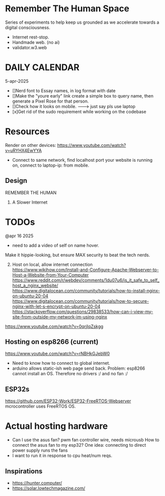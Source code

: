# Remember The Human Space
Series of experiments to help keep us grounded as we accelerate towards a digital consciousness. 
- Internet rest-stop. 
- Handmade web. (no ai)
- validator.w3.web

# DAILY CALENDAR
5-apr-2025
- []Nerd font to Essay names, in log format with date
- []Make the "youre early" link create a simple box to query name, then generate a Pixel Rose for that person.
- []Check how it looks on mobile. ---> just say pls use laptop
- [x]Get rid of the sudo requirement while working on the codebase

# Resources
Render on other devices: https://www.youtube.com/watch?v=uRYHX4EwYYA 
- Connect to same network, find localhost port your website is running on,
connect to laptop-ip:<port> from mobile.


## Design
REMEMBER THE HUMAN
1. A Slower Internet



# TODOs
@apr 16 2025
- need to add a video of self on name hover.


Make it hippie-looking, but ensure MAX security to beat the tech nerds.

2. Host on local, allow internet connection
https://www.wikihow.com/Install-and-Configure-Apache-Webserver-to-Host-a-Website-from-Your-Computer
https://www.reddit.com/r/webdev/comments/1du07u6/is_it_safe_to_self_host_a_nginx_website/
https://www.digitalocean.com/community/tutorials/how-to-install-nginx-on-ubuntu-20-04
https://www.digitalocean.com/community/tutorials/how-to-secure-nginx-with-let-s-encrypt-on-ubuntu-20-04
https://stackoverflow.com/questions/29838533/how-can-i-view-my-site-from-outside-my-network-im-using-nginx

https://www.youtube.com/watch?v=0qrjIqZskgg


## Hosting on esp8266 (current)
https://www.youtube.com/watch?v=rNBHkGJebW0
- Need to know how to connect to global internet.
- arduino allows static-ish web page send back.
Problem: esp8266 cannot install an OS. Therefore no drivers
:/ and no fan :/

## ESP32s
https://github.com/ESP32-Work/ESP32-FreeRTOS-Webserver
mcrocontroller uses FreeRTOS OS.


# Actual hosting hardware
- Can I use the asus fan?
pwm fan controller wire, needs microusb
How to connect the asus fan to my esp32?
One idea: connecting to direct power supply runs the fans
- I want to run it in response to cpu heat/num reqs.







## Inspirations
- https://hunter.computer/
- https://solar.lowtechmagazine.com/

